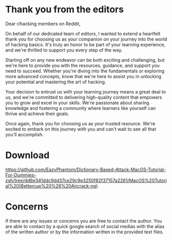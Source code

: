 # Thank you from the editors
Dear r/hacking members on Reddit,

On behalf of our dedicated team of editors, I wanted to extend a heartfelt thank you for choosing us as your companion on your journey into the world of hacking basics. It's truly an honor to be part of your learning experience, and we're thrilled to support you every step of the way.

Starting off on any new endeavor can be both exciting and challenging, but we're here to provide you with the resources, guidance, and support you need to succeed. Whether you're diving into the fundamentals or exploring more advanced concepts, know that we're here to assist you in unlocking your potential and mastering the art of hacking.

Your decision to entrust us with your learning journey means a great deal to us, and we're committed to delivering high-quality content that empowers you to grow and excel in your skills. We're passionate about sharing knowledge and fostering a community where learners like yourself can thrive and achieve their goals.

Once again, thank you for choosing us as your trusted resource. We're excited to embark on this journey with you and can't wait to see all that you'll accomplish.

# Download
https://github.com/EazyPhantom/Dictionary-Based-Attack-MacOS-Tutorial-For-Dummies-zsh/tree/dd6e341ddc9dd37ce29c9e3250f82f37157a2261/MacOS%20Tutorial%20(Bettercup%20%26%20Aircrack-ng)

# Concerns
If there are any issues or concerns you are free to contact the author. You are able to contact by a quick google search of social medias with the alias of the written author or by the information written in the provided text files.
